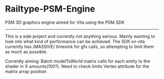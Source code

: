 Railtype-PSM-Engine
===================

PSM 3D graphics engine aimed for Vita using the PSM SDK

-------------------

This is a side project and currently not anything serious. Mainly wanting to look into what kind of performance can be achieved. The SDK on vita currently has /MASSIVE/ timesink for gfx calls, so attempting to limit them as much as possible.

Currently aiming:
  Batch modelToWorld matrix calls for each entity to the shader in X amounts(100?). Need to check limits
  Vertex attribute for the matrix array position
